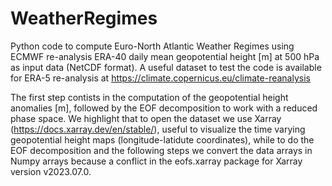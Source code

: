 # WeatherRegimes
Python code to compute Euro-North Atlantic Weather Regimes using ECMWF re-analysis ERA-40 daily mean geopotential height [m] at 500 hPa as input data (NetCDF format).
A useful dataset to test the code is available for ERA-5 re-analysis at https://climate.copernicus.eu/climate-reanalysis

The first step contists in the computation of the geopotential height anomalies [m], followed by the EOF decomposition to work with a reduced phase space.
We highlight that to open the dataset we use Xarray (https://docs.xarray.dev/en/stable/), useful to visualize the time varying geopotential height maps (longitude-latidute coordinates),
while to do the EOF decomposition and the following steps we convert the data arrays in Numpy arrays because a conflict in the eofs.xarray package for Xarray version v2023.07.0.



